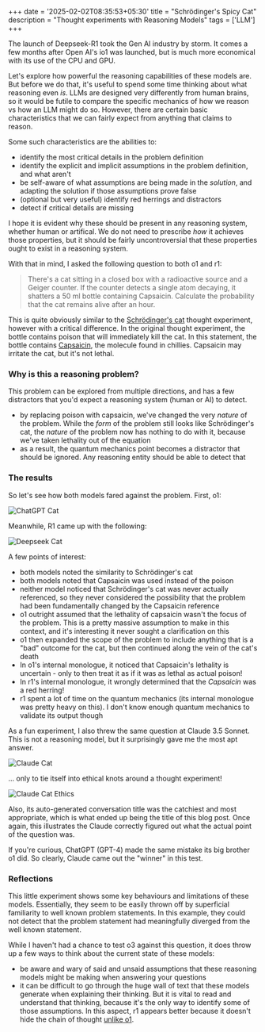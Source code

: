 +++
date = '2025-02-02T08:35:53+05:30'
title = "Schrödinger's Spicy Cat"
description = "Thought experiments with Reasoning Models"
tags = ['LLM']
+++

The launch of Deepseek-R1 took the Gen AI industry by storm. It comes a few months after Open AI's io1 was launched, but is much more economical with its use of the CPU and GPU.

Let's explore how powerful the reasoning capabilities of these models are. But before we do that, it's useful to spend some time thinking about what reasoning even *is*. LLMs are designed very differently from human brains, so it would be futile to compare the specific mechanics of how we reason vs how an LLM might do so. However, there are certain basic characteristics that we can fairly expect from anything that claims to reason. 

Some such characteristics are the abilities to:

- identify the most critical details in the problem definition
- identify the explicit and implicit assumptions in the problem definition, and what aren't
- be self-aware of what assumptions are being made in the *solution*, and adapting the solution if those assumptions prove false
- (optional but very useful) identify red herrings and distractors
- detect if critical details are missing

I hope it is evident why these should be present in any reasoning system, whether human or artifical. We do not need to prescribe *how* it achieves those properties, but it should be fairly uncontroversial that these properties ought to exist in a reasoning system.

With that in mind, I asked the following question to both o1 and r1:

> There's a cat sitting in a closed box with a radioactive source and a Geiger counter. If the counter detects a single atom decaying, it shatters a 50 ml bottle containing Capsaicin. Calculate the probability that the cat remains alive after an hour. 

This is quite obviously similar to the [Schrödinger's cat](https://en.wikipedia.org/wiki/Schr%C3%B6dinger%27s_cat) thought experiment, however with a critical difference. In the original thought experiment, the bottle contains poison that will immediately kill the cat. In this statement, the bottle contains [Capsaicin](https://en.wikipedia.org/wiki/Capsaicin), the molecule found in chillies. Capsaicin may irritate the cat, but it's not lethal. 


### Why is this a reasoning problem?

This problem can be explored from multiple directions, and has a few distractors that you'd expect a reasoning system (human or AI) to detect.

- by replacing poison with capsaicin, we've changed the very *nature* of the problem. While the *form* of the problem still looks like Schrödinger's cat, the *nature* of the problem now has nothing to do with it, because we've taken lethality out of the equation
- as a result, the quantum mechanics point becomes a distractor that should be ignored. Any reasoning entity should be able to detect that 


### The results

So let's see how both models fared against the problem. First, o1:

![ChatGPT Cat](/images/blog/chatgpt-cat.png)

Meanwhile, R1 came up with the following:

![Deepseek Cat](/images/blog/deepseek-cat.png)

A few points of interest:
- both models noted the similarity to Schrödinger's cat
- both models noted that Capsaicin was used instead of the poison
- neither model noticed that Schrödinger's cat was never actually referenced, so they never considered the possibility that the problem had been fundamentally changed by the Capsaicin reference
- o1 outright assumed that the lethality of capsaicin wasn't the focus of the problem. This is a pretty massive assumption to make in this context, and it's interesting it never sought a clarification on this
- o1 then expanded the scope of the problem to include anything that is a "bad" outcome for the cat, but then continued along the vein of the cat's death
- In o1's internal monologue, it noticed that Capsaicin's lethality is uncertain - only to then treat it as if it was as lethal as actual poison!
- In r1's internal monologue, it wrongly determined that the *Capsaicin* was a red herring!
- r1 spent a lot of time on the quantum mechanics (its internal monologue was pretty heavy on this). I don't know enough quantum mechanics to validate its output though

As a fun experiment, I also threw the same question at Claude 3.5 Sonnet. This is not a reasoning model, but it surprisingly gave me the most apt answer. 

![Claude Cat](/images/blog/claude-cat.png)

... only to tie itself into ethical knots around a thought experiment! 

![Claude Cat Ethics](/images/blog/claude-cat-ethics.png)

Also, its auto-generated conversation title was the catchiest and most appropriate, which is what ended up being the title of this blog post. Once again, this illustrates the Claude correctly figured out what the actual point of the question was.   

If you're curious, ChatGPT (GPT-4) made the same mistake its big brother o1 did. So clearly, Claude came out the "winner" in this test.


### Reflections

This little experiment shows some key behaviours and limitations of these models. Essentially, they seem to be easily thrown off by superficial familiarity to well known problem statements. In this example, they could not detect that the problem statement had meaningfully diverged from the well known statement. 

While I haven't had a chance to test o3 against this question, it does throw up a few ways to think about the current state of these models:

- be aware and wary of said and unsaid assumptions that these reasoning models might be making when answering your questions
- it can be difficult to go through the huge wall of text that these models generate when explaining their thinking. But it is vital to read and understand that thinking, because it's the only way to identify some of those assumptions. In this aspect, r1 appears better because it doesn't hide the chain of thought [unlike o1](https://openai.com/index/learning-to-reason-with-llms/#hiding-the-chains-of-thought).
